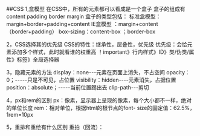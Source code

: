 ##CSS
1,盒模型
    在CSS中，所有的元素都可以看成是一个盒子
    盒子的组成有content padding border margin
    盒子的类型包括：
        标准盒模型：margin+border+padding+content 
        IE盒模型 ：margin+content（border+padding）
                box-sizing：content-box ；border-box

2，CSS选择其的优先级
    CSS的特性：继承性，层叠性，优先级
    优先级：会给元素添加多个样式，此时就看谁的权重高
    ！important》行内样式》ID》类/伪类/属性》标签》全局选择器

3，隐藏元素的方法
    display：none---元素在页面上消失，不占空间
    opacity：0；-----只是不可见，占位置
    visibility：hidden----元素消失，占据位置
    position：absolute；-----当前位置踢出去
    clip-path---剪切

4，px和rem的区别
    px：像素，显示器上呈现的像素，每个大小都不一样，绝对的单位长度
    rem：相对单位，根据html的根节点的font- size的固定值：62.5%，1rem=10px

5，重排和重绘有什么区别
    重拍（回流）：